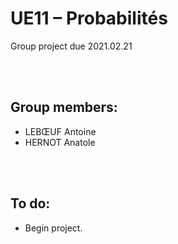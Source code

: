 # UE11 – Probabilités
Group project due 2021.02.21

<br><br>

## Group members:
* LEBŒUF Antoine
* HERNOT Anatole

<br><br>

## To do:
* Begin project.

